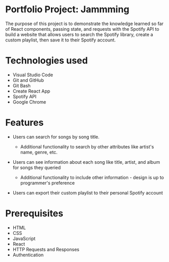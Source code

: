# Portfolio Project: Jammming
The purpose of this project is to demonstrate the knowledge learned so far of React components, passing state, and requests with the Spotify API to build a website that allows users to search the Spotify library, create a custom playlist, then save it to their Spotify account.

# Technologies used
* Visual Studio Code
* Git and GitHub
* Git Bash
* Create React App
* Spotify API
* Google Chrome

# Features
* Users can search for songs by song title.
    * Additional functionality to search by other attributes like artist's name, genre, etc.

* Users can see information about each song like title, artist, and album for songs they queried
    * Additional functionality to include other information - design is up to programmer's preference

* Users can export their custom playlist to their personal Spotify account

# Prerequisites
* HTML
* CSS
* JavaScript
* React
* HTTP Requests and Responses
* Authentication